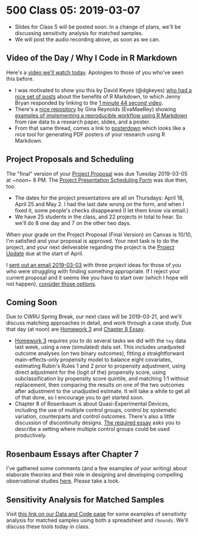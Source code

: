 # 500 Class 05: 2019-03-07

- Slides for Class 5 will be posted soon. In a change of plans, we'll be discussing sensitivity analysis for matched samples.
- We will post the audio recording above, as soon as we can.

## Video of the Day / Why I Code in R Markdown

Here's a [video we'll watch today](https://www.youtube.com/watch?time_continue=1&v=s3JldKoA0zw). Apologies to those of you who've seen this before.

- I was motivated to show you this by David Keyes (@dgkeyes) [who had a nice set of posts](https://twitter.com/dgkeyes/status/1101554699566641152) about the benefits of R Markdown, to which Jenny Bryan responded by linking to the [1 minute 44 second video](https://www.youtube.com/watch?time_continue=1&v=s3JldKoA0zw).
- There's a [nice repository](https://github.com/EvaMaeRey/from_raw_data_to_paper_and_presentation) by Gina Reynolds (EvaMaeRey) showing [examples of implementing a reproducible workflow using R Markdown](https://github.com/EvaMaeRey/from_raw_data_to_paper_and_presentation) from raw data to a research paper, slides, and a poster.
- From that same thread, comes a link to [posterdown](https://github.com/brentthorne/posterdown) which looks like a nice tool for generating PDF posters of your research using R Markdown.

## Project Proposals and Scheduling

The "final" version of your [Project Proposal](https://github.com/THOMASELOVE/2019-500/tree/master/projects/proposal) was due Tuesday 2019-03-05 at ~noon~ 6 PM. The [Project Presentation Scheduling Form](http://bit.ly/500-2019-project-scheduling-form) was due then, too.

- The dates for the project presentations are all on Thursdays: April 18, April 25 and May 2. I had the last date wrong on the form, and when I fixed it, some people's checks disappeared (I let them know via email.)
- We have 25 students in the class, and 22 projects in total to hear. So we'll do 8 one day and 7 on the other two days. 

When your grade on the Project Proposal (Final Version) on Canvas is 10/10, I'm satisfied and your proposal is approved. Your next task is to do the project, and your next deliverable regarding the project is the [Project Update](https://github.com/THOMASELOVE/2019-500/tree/master/projects/update) due at the start of April.

I [sent out an email 2019-03-03](https://github.com/THOMASELOVE/2019-500/blob/master/projects/README.md#if-you-are-completely-out-of-ideas-for-a-project-in-500-here-are-three-possibilities-sent-via-email-2019-03-03) with three project ideas for those of you who were struggling with finding something appropriate. If I reject your current proposal and it seems like you have to start over (which I hope will not happen), [consider those options](https://github.com/THOMASELOVE/2019-500/blob/master/projects/README.md#if-you-are-completely-out-of-ideas-for-a-project-in-500-here-are-three-possibilities-sent-via-email-2019-03-03).

## Coming Soon

Due to CWRU Spring Break, our next class will be 2019-03-21, and we'll discuss matching approaches in detail, and work through a case study. Due that day (at noon) are [Homework 3](https://github.com/THOMASELOVE/2019-500/tree/master/assignments/homework3) and [Chapter 8 Essay](https://github.com/THOMASELOVE/2019-500/blob/master/assignments/essayprompts.md).

- [Homework 3](https://github.com/THOMASELOVE/2019-500/tree/master/assignments/homework3) requires you to do several tasks we did with the `toy` data last week, using a new (simulated) data set. This includes unadjusted outcome analyses (on two binary outcomes), fitting a straightforward main-effects-only propensity model to balance eight covariates, estimating Rubin's Rules 1 and 2 prior to propensity adjustment, using direct adjustment for the (logit of the) propensity score, using subclassification by propensity score quintile, and matching 1:1 without replacement, then comparing the results on one of the two outcomes after adjustment to the unadjusted estimate. It will take a while to get all of that done, so I encourage you to get started soon.
- Chapter 8 of Rosenbaum is about Quasi-Experimental Devices, including the use of multiple control groups, control by systematic variation, counterparts and control outcomes. There's also a little discussion of discontinuity designs. [The required essay](https://github.com/THOMASELOVE/2019-500/blob/master/assignments/essayprompts.md#prompt-for-chapter-8-quasi-experimental-devices-due-for-class-6) asks you to describe a setting where multiple control groups could be used productively.

## Rosenbaum Essays after Chapter 7

I've gathered some comments (and a few examples of your writing) about elaborate theories and their role in designing and developing compelling observational studies [here](https://github.com/THOMASELOVE/2019-500/tree/master/assignments/essay07). Please take a look.

## Sensitivity Analysis for Matched Samples

Visit [this link on our Data and Code page](https://github.com/THOMASELOVE/2019-500/tree/master/data-and-code#demonstrating-some-functions-from-the-rbounds-package) for some examples of sensitivity analysis for matched samples using both a spreadsheet and `rbounds`. We'll discuss these tools today in class.

